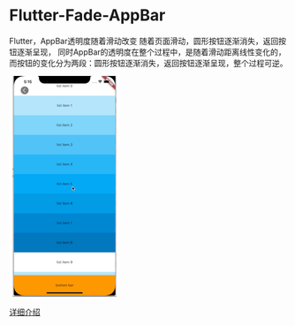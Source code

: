 # Flutter-Fade-AppBar
Flutter，AppBar透明度随着滑动改变
随着页面滑动，圆形按钮逐渐消失，返回按钮逐渐呈现，
同时AppBar的透明度在整个过程中，是随着滑动距离线性变化的，
而按钮的变化分为两段：圆形按钮逐渐消失，返回按钮逐渐呈现，整个过程可逆。

![](./fadeAppBar.gif)

[详细介绍](http://junziboxue.com/flutter-fade-app-bar)
